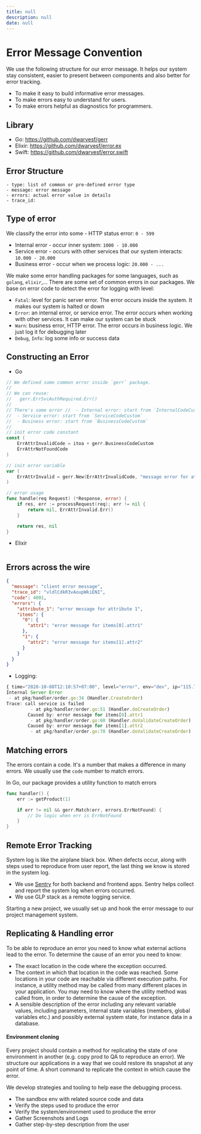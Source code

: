 ```yaml
---
title: null
description: null
date: null
---
```


# Error Message Convention

We use the following structure for our error message. It helps our system stay consistent, easier to present between components and also better for error tracking.

- To make it easy to build informative error messages.
- To make errors easy to understand for users.
- To make errors helpful as diagnostics for programmers.

## Library

- Go: <https://github.com/dwarvesf/gerr>
- Elixir: <https://github.com/dwarvesf/error.ex>
- Swift: <https://github.com/dwarvesf/error.swift>

## Error Structure

```
- type: list of common or pre-defined error type
- message: error message
- errors: actual error value in details
- trace_id:
```

## Type of error

We classify the error into some - HTTP status error: `0 - 599`

- Internal error - occur inner system: `1000 - 10.000`
- Service error - occurs with other services that our system interacts: `10.000 - 20.000`
- Business error - occur when we process logic: `20.000 - ...`

We make some error handling packages for some languages, such as `golang`, `elixir`,... There are some set of common errors in our packages. We base on error code to detect the error for logging with level:

- `Fatal`: level for panic server error. The error occurs inside the system. It makes our system is halted or down
- `Error`: an internal error, or service error. The error occurs when working with other services. It can make our system can be stuck
- `Warn`: business error, HTTP error. The error occurs in business logic. We just log it for debugging later
- `Debug`, `Info`: log some info or success data

## Constructing an Error

- Go

```go
// We defined some common error inside `gerr` package.
//
// We can reuse:
//   gerr.ErrSvcAuthRequired.Err()
//
// There's some error //  - Internal error: start from `InternalCodeCustom`
//  - Service error: start from `ServiceCodeCustom`
//  - Business error: start from `BusinessCodeCustom`
//
// init error code constant
const (
    ErrAttrInvalidCode = itoa + gerr.BusinessCodeCustom
    ErrAttrNotFoundCode
)

// init error variable
var (
    ErrAttrInvalid = gerr.New(ErrAttrInvalidCode, "message error for attr")
)

// error usage
func handle(req Request) (*Response, error) {
    if res, err := processRequest(req); err != nil {
        return nil, ErrAttrInvalid.Err()
    }

    return res, nil
}
```

- Elixir

```elixir

```

## Errors across the wire

```json
{
  "message": "client error message",
  "trace_id": "vldlCdkR3vAoupWkiENI",
  "code": 4001,
  "errors": {
    "attribute_1": "error message for attribute 1",
    "items": {
      "0": {
        "attr1": "error message for items[0].attr1"
      },
      "1": {
        "attr2": "error message for items[1].attr2"
      }
    }
  }
}
```

- Logging:

```js
{ time="2020-10-08T12:10:57+07:00", level="error", env="dev", ip="115.73.208.232", method="POST", path="/orders", service="example-be", statusCode="500", traceId="vldlCdkR3vAoupWkiENI", userAgent="insomnia/2020.4.1" }
Internal Server Error
 - at pkg/handler/order.go:34 (Handler.CreateOrder)
Trace: call service is failed
         - at pkg/handler/order.go:51 (Handler.doCreateOrder)
        Caused by: error message for items[0].attr1
         - at pkg/handler/order.go:60 (Handler.doValidateCreateOrder)
        Caused by: error message for items[1].attr2
         - at pkg/handler/order.go:70 (Handler.doValidateCreateOrder)
```

## Matching errors

The errors contain a code. It's a number that makes a difference in many errors. We usually use the `code` number to match errors.

In Go, our package provides a utility function to match errors

```go
func handler() {
    err := getProduct(1)

    if err != nil && gerr.Match(err, errors.ErrNotFound) {
        // Do logic when err is ErrNotFound
    }
}
```

## Remote Error Tracking

System log is like the airplane black box. When defects occur, along with steps used to reproduce from user report, the last thing we know is stored in the system log.

- We use [Sentry](sentry.io) for both backend and frontend apps. Sentry helps collect and report the system log when errors occurred.
- We use GLP stack as a remote logging service.

Starting a new project, we usually set up and hook the error message to our project management system.

## Replicating & Handling error

To be able to reproduce an error you need to know what external actions lead to the error. To determine the cause of an error you need to know:

- The exact location in the code where the exception occurred.
- The context in which that location in the code was reached. Some locations in your code are reachable via different execution paths. For instance, a utility method may be called from many different places in your application. You may need to know where the utility method was called from, in order to determine the cause of the exception.
- A sensible description of the error including any relevant variable values, including parameters, internal state variables (members, global variables etc.) and possibly external system state, for instance data in a database.

#### Environment cloning

Every project should contain a method for replicating the state of one environment in another (e.g. copy prod to QA to reproduce an error). We structure our applications in a way that we could restore its snapshot at any point of time. A short command to replicate the context in which cause the error.

We develop strategies and tooling to help ease the debugging process.

- The sandbox env with related source code and data
- Verify the steps used to produce the error
- Verify the system/environment used to produce the error
- Gather Screenshots and Logs
- Gather step-by-step description from the user
